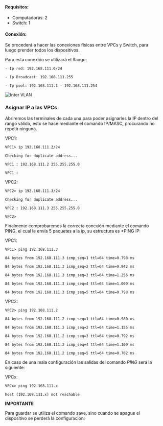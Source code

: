 #### Requisitos:

- Computadoras: 2
- Switch: 1

#### Conexión:

Se procederá a hacer las conexiones físicas entre VPCs y Switch, para luego prender todos los dispositivos.

Para esta conexión se utilizará el Rango:

	- Ip red: 192.168.111.0/24
	
	- Ip Broadcast: 192.168.111.255
	
	- Ip pool: 192.168.111.1 - 192.168.111.254

![Inter VLAN](Imagenes/1-Conexión%20entre%20dos%20PCs%20por%20medio%20de%20un%20Switch/Esquema%201.png)

### Asignar IP a las VPCs

Abriremos las terminales de cada una para poder asignarles la IP dentro del rango válido, esto se hace mediante el comando IP/MASC, procurando no repetir ninguna.


VPC1:

	VPC1> ip 192.168.111.2/24  
	
	Checking for duplicate address...  
	
	VPC1 : 192.168.111.2 255.255.255.0
	
	VPC1 : 

VPC2:

	VPC2> ip 192.168.111.3/24  
	
	Checking for duplicate address...  
	
	VPC2 : 192.168.111.3 255.255.255.0  
	  
	VPC2>

Finalmente comprobaremos la correcta conexión mediante el comando PING, el cual le envía 5 paquetes a la ip, su estructura es *PING IP:

VPC1:

	VPC1> ping 192.168.111.3  
	
	84 bytes from 192.168.111.3 icmp_seq=1 ttl=64 time=0.798 ms  
	
	84 bytes from 192.168.111.3 icmp_seq=2 ttl=64 time=0.942 ms  
	
	84 bytes from 192.168.111.3 icmp_seq=3 ttl=64 time=1.256 ms  
	
	84 bytes from 192.168.111.3 icmp_seq=4 ttl=64 time=1.009 ms  
	
	84 bytes from 192.168.111.3 icmp_seq=5 ttl=64 time=0.798 ms

VPC2:

	VPC2> ping 192.168.111.2  
	  
	84 bytes from 192.168.111.2 icmp_seq=1 ttl=64 time=0.980 ms  
	
	84 bytes from 192.168.111.2 icmp_seq=2 ttl=64 time=1.155 ms  
	
	84 bytes from 192.168.111.2 icmp_seq=3 ttl=64 time=0.792 ms  
	
	84 bytes from 192.168.111.2 icmp_seq=4 ttl=64 time=1.109 ms  
	
	84 bytes from 192.168.111.2 icmp_seq=5 ttl=64 time=0.702 ms


En caso de una mala configuración las salidas del comando *PING* será la siguiente:

VPCx:

	VPCx> ping 192.168.111.x  
	  
	host (192.168.111.x) not reachable

**IMPORTANTE**

Para guardar se utiliza el comando save, sino cuando se apague el dispositivo se perderá la configuración:

